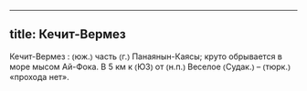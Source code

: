
---
title: Кечит-Вермез
---
Кечит-Вермез
: ⦅юж.⦆ часть ⦅г.⦆ Панаянын-Каясы; круто обрывается в море мысом Ай-Фока. В 5 км к ⦅ЮЗ⦆ от ⦅н.п.⦆ Веселое ⦅Судак.⦆ – ⦅тюрк.⦆ «прохода нет».
